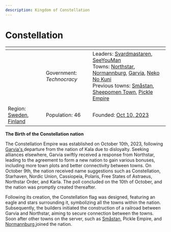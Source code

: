 ```yaml
---
description: Kingdom of Constellation
---
```


# Constellation

<table data-view="cards"><thead><tr><th></th><th></th><th></th></tr></thead><tbody><tr><td></td><td>Government: <em>Technocracy</em></td><td>Leaders: <a href="../../players/svardmastaren.md">Svardmastaren</a>, <a href="../../players/seeyouman.md">SeeYouMan</a><br>Towns: <a href="../../towns/sweden-region/northstar/">Northstar</a>, <a href="../../towns/finland-region/normannburg.md">Normannburg</a>, <a href="../../towns/finland-region/garvia/">Garvia</a>, <a href="../../towns/other-regions/neko-no-kuni.md">Neko No Kuni</a><br>Previous towns: <a href="../../towns/sweden-region/smastan-knapplann.md">Småstan</a>, <a href="../../towns/finland-region/sheepomen-town/">Sheepomen Town</a>, <a href="../../towns/british-isles-region/pickle.md">Pickle Empire</a></td></tr><tr><td><img src="../../../../.gitbook/assets/armoria_2023-10-10-18-03-00.png" alt="" data-size="original"></td><td></td><td></td></tr><tr><td>Region: <a href="../../towns/sweden-region/">Sweden</a>, <a href="../../towns/finland-region/">Finland</a></td><td>Population: 46</td><td>Founded: <a href="../../../../server-dates/october-23.md#oct-10">Oct 10, 2023</a></td></tr></tbody></table>

**The Birth of the Constellation nation**

The Constellation Empire was established on October 10th, 2023, following [Garvia's ](../../towns/finland-region/garvia/)departure from the nation of Kala due to disloyalty. Seeking alliances elsewhere, Garvia swiftly received a response from Northstar, leading to the agreement to form a new nation to gain various bonuses, including more town plots and better connectivity between towns. On October 9th, the nation received name suggestions such as Constellation, Starhaven, Nordic Union, Cassiopeia, Polaris, Free States of Astraeus, Northstar Order, and Karla. The poll concluded on the 10th of October, and the nation was promptly created thereafter.

Following its creation, the Constellation flag was designed, featuring an eagle and stars surrounding it, symbolizing all the towns within the nation. Subsequently, the builders initiated the construction of a railroad between Garvia and Northstar, aiming to secure connection between the towns. Soon after other towns on the server, such as [Småstan](../../towns/sweden-region/smastan-knapplann.md), Pickle Empire, and [Normannburg ](../../towns/finland-region/normannburg.md)joined the nation.

